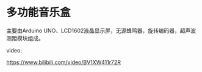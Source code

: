 # 多功能音乐盒

主要由Arduino UNO、LCD1602液晶显示屏，无源蜂鸣器，旋转编码器，超声波测距模块组成。

video:

https://www.bilibili.com/video/BV1XW411r72R

